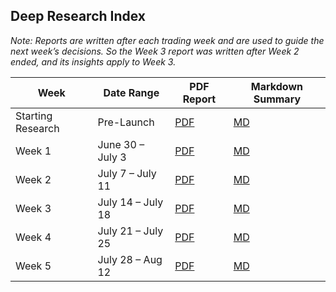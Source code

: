 ## Deep Research Index

*Note: Reports are written after each trading week and are used to guide the next week’s decisions. So the Week 3 report was written after Week 2 ended, and its insights apply to Week 3.*

| Week              | Date Range        | PDF Report | Markdown Summary |
|-------------------|-------------------|-------------|------------------|
| Starting Research | Pre-Launch        | [PDF](https://github.com/LuckyOne7777/ChatGPT-Micro-Cap-Experiment/blob/main/Weekly%20Deep%20Research%20(PDF)/Starting%20Research.pdf) | [MD](https://github.com/LuckyOne7777/ChatGPT-Micro-Cap-Experiment/blob/main/Weekly%20Deep%20Research%20(MD)/Starting%20Research%20Summary.md) |
| Week 1            | June 30 – July 3  | [PDF](https://github.com/LuckyOne7777/ChatGPT-Micro-Cap-Experiment/blob/main/Weekly%20Deep%20Research%20(PDF)/Week%201.pdf) | [MD](https://github.com/LuckyOne7777/ChatGPT-Micro-Cap-Experiment/blob/main/Weekly%20Deep%20Research%20(MD)/Week%201%20Summary.md) |
| Week 2            | July 7 – July 11  | [PDF](https://github.com/LuckyOne7777/ChatGPT-Micro-Cap-Experiment/blob/main/Weekly%20Deep%20Research%20(PDF)/Week%202.pdf) | [MD](https://github.com/LuckyOne7777/ChatGPT-Micro-Cap-Experiment/blob/main/Weekly%20Deep%20Research%20(MD)/Week%202%20Summary.md) |
| Week 3            | July 14 – July 18 | [PDF](https://github.com/LuckyOne7777/ChatGPT-Micro-Cap-Experiment/blob/main/Weekly%20Deep%20Research%20(PDF)/Week%203.pdf) | [MD](https://github.com/LuckyOne7777/ChatGPT-Micro-Cap-Experiment/blob/main/Weekly%20Deep%20Research%20(MD)/Week%203%20Summary.md) |
| Week 4            | July 21 – July 25 | [PDF](https://github.com/LuckyOne7777/ChatGPT-Micro-Cap-Experiment/blob/main/Weekly%20Deep%20Research%20(PDF)/Week%204.pdf) | [MD](https://github.com/LuckyOne7777/ChatGPT-Micro-Cap-Experiment/blob/main/Weekly%20Deep%20Research%20(MD)/Week%204%20Summary.md) |
| Week 5            | July 28 – Aug 12  | [PDF](https://github.com/LuckyOne7777/ChatGPT-Micro-Cap-Experiment/blob/main/Weekly%20Deep%20Research%20(PDF)/Week%205.pdf) | [MD](https://github.com/LuckyOne7777/ChatGPT-Micro-Cap-Experiment/blob/main/Weekly%20Deep%20Research%20(MD)/Week%205%20Summary.md) |
